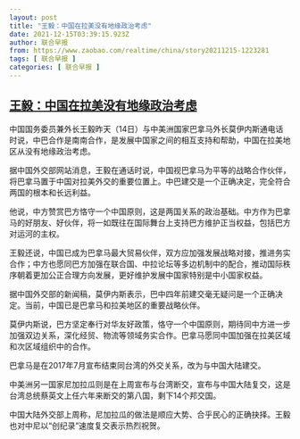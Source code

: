 ```yaml
---
layout: post
title: "王毅：中国在拉美没有地缘政治考虑"
date: 2021-12-15T03:39:15.923Z
author: 联合早报
from: https://www.zaobao.com/realtime/china/story20211215-1223281
tags: [ 联合早报 ]
categories: [ 联合早报 ]
---
```

<!--1639561500000-->
[王毅：中国在拉美没有地缘政治考虑](https://www.zaobao.com/realtime/china/story20211215-1223281)
------

<div>
<p>中国国务委员兼外长王毅昨天（14日）与中美洲国家巴拿马外长莫伊内斯通电话时说，中巴合作是南南合作，是发展中国家之间的相互支持和帮助，中国在拉美地区从没有地缘政治考虑。</p><p>据中国外交部网站消息，王毅在通话时说，中国视巴拿马为平等的战略合作伙伴，将巴拿马置于中国对拉美外交的重要位置上。中巴建交是一个正确决定，完全符合两国的根本和长远利益。</p><p>他说，中方赞赏巴方恪守一个中国原则，这是两国关系的政治基础。中方作为巴拿马的好朋友、好伙伴，将一如既往在国际舞台上支持巴方维护正当权益，包括巴方对运河的主权。</p><section id="imu"><div id="dfp-ad-imu1">        </div></section><p>王毅还说，中国已成为巴拿马最大贸易伙伴，双方应加强发展战略对接，推进务实合作；中方也愿同巴方加强在联合国、中拉论坛等多边机制中的配合，推动国际秩序朝着更加公正合理方向发展，更好维护发展中国家特别是中小国家权益。</p><p>据中国外交部的新闻稿，莫伊内斯表示，巴中四年前建交毫无疑问是一个正确决定。当前，中国已是巴拿马和拉美地区的重要战略伙伴。</p><p>莫伊内斯说，巴方坚定奉行对华友好政策，恪守一个中国原则，期待同中方进一步加强双边关系，深化经贸、物流等领域务实合作。巴拿马愿同中国加强在拉美区域和次区域组织中的合作。</p><div id="innity-in-post"></div><div id="dfp-ad-midarticlespecial">        </div><p>巴拿马是在2017年7月宣布结束同台湾的外交关系，改为与中国大陆建交。</p><p>中美洲另一国家尼加拉瓜则是在上周宣布与台湾断交，宣布与中国大陆复交，这是台湾总统蔡英文上任六年来断交的第八国，剩下14个邦交国。</p><p>中国大陆外交部上周称，尼加拉瓜的做法是顺应大势、合乎民心的正确抉择。王毅也对中尼以“创纪录”速度复交表示热烈祝贺。<br>&nbsp;</p>      <div class="cx_paywall_placeholder" id="sph_cdp_40"></div>
</div>

